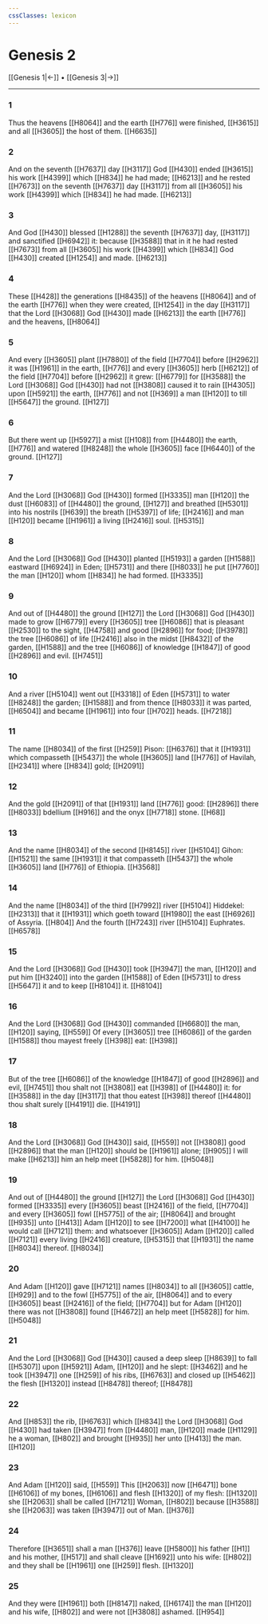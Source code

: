 ```yaml
---
cssClasses: lexicon
---
```

# Genesis 2

[[Genesis 1|←]] • [[Genesis 3|→]]

---

### 1
Thus the heavens [[H8064]] and the earth [[H776]] were finished, [[H3615]] and all [[H3605]] the host of them. [[H6635]]

### 2
And on the seventh [[H7637]] day [[H3117]] God [[H430]] ended [[H3615]] his work [[H4399]] which [[H834]] he had made; [[H6213]] and he rested [[H7673]] on the seventh [[H7637]] day [[H3117]] from all [[H3605]] his work [[H4399]] which [[H834]] he had made. [[H6213]]

### 3
And God [[H430]] blessed [[H1288]] the seventh [[H7637]] day, [[H3117]] and sanctified [[H6942]] it: because [[H3588]] that in it he had rested [[H7673]] from all [[H3605]] his work [[H4399]] which [[H834]] God [[H430]] created [[H1254]] and made. [[H6213]]

### 4
These [[H428]] the generations [[H8435]] of the heavens [[H8064]] and of the earth [[H776]] when they were created, [[H1254]] in the day [[H3117]] that the Lord [[H3068]] God [[H430]] made [[H6213]] the earth [[H776]] and the heavens, [[H8064]]

### 5
And every [[H3605]] plant [[H7880]] of the field [[H7704]] before [[H2962]] it was [[H1961]] in the earth, [[H776]] and every [[H3605]] herb [[H6212]] of the field [[H7704]] before [[H2962]] it grew: [[H6779]] for [[H3588]] the Lord [[H3068]] God [[H430]] had not [[H3808]] caused it to rain [[H4305]] upon [[H5921]] the earth, [[H776]] and not [[H369]] a man [[H120]] to till [[H5647]] the ground. [[H127]]

### 6
But there went up [[H5927]] a mist [[H108]] from [[H4480]] the earth, [[H776]] and watered [[H8248]] the whole [[H3605]] face [[H6440]] of the ground. [[H127]]

### 7
And the Lord [[H3068]] God [[H430]] formed [[H3335]] man [[H120]] the dust [[H6083]] of [[H4480]] the ground, [[H127]] and breathed [[H5301]] into his nostrils [[H639]] the breath [[H5397]] of life; [[H2416]] and man [[H120]] became [[H1961]] a living [[H2416]] soul. [[H5315]]

### 8
And the Lord [[H3068]] God [[H430]] planted [[H5193]] a garden [[H1588]] eastward [[H6924]] in Eden; [[H5731]] and there [[H8033]] he put [[H7760]] the man [[H120]] whom [[H834]] he had formed. [[H3335]]

### 9
And out of [[H4480]] the ground [[H127]] the Lord [[H3068]] God [[H430]] made to grow [[H6779]] every [[H3605]] tree [[H6086]] that is pleasant [[H2530]] to the sight, [[H4758]] and good [[H2896]] for food; [[H3978]] the tree [[H6086]] of life [[H2416]] also in the midst [[H8432]] of the garden, [[H1588]] and the tree [[H6086]] of knowledge [[H1847]] of good [[H2896]] and evil. [[H7451]]

### 10
And a river [[H5104]] went out [[H3318]] of Eden [[H5731]] to water [[H8248]] the garden; [[H1588]] and from thence [[H8033]] it was parted, [[H6504]] and became [[H1961]] into four [[H702]] heads. [[H7218]]

### 11
The name [[H8034]] of the first [[H259]] Pison: [[H6376]] that it [[H1931]] which compasseth [[H5437]] the whole [[H3605]] land [[H776]] of Havilah, [[H2341]] where [[H834]] gold; [[H2091]]

### 12
And the gold [[H2091]] of that [[H1931]] land [[H776]] good: [[H2896]] there [[H8033]] bdellium [[H916]] and the onyx [[H7718]] stone. [[H68]]

### 13
And the name [[H8034]] of the second [[H8145]] river [[H5104]] Gihon: [[H1521]] the same [[H1931]] it that compasseth [[H5437]] the whole [[H3605]] land [[H776]] of Ethiopia. [[H3568]]

### 14
And the name [[H8034]] of the third [[H7992]] river [[H5104]] Hiddekel: [[H2313]] that it [[H1931]] which goeth toward [[H1980]] the east [[H6926]] of Assyria. [[H804]] And the fourth [[H7243]] river [[H5104]] Euphrates. [[H6578]]

### 15
And the Lord [[H3068]] God [[H430]] took [[H3947]] the man, [[H120]] and put him [[H3240]] into the garden [[H1588]] of Eden [[H5731]] to dress [[H5647]] it and to keep [[H8104]] it. [[H8104]]

### 16
And the Lord [[H3068]] God [[H430]] commanded [[H6680]] the man, [[H120]] saying, [[H559]] Of every [[H3605]] tree [[H6086]] of the garden [[H1588]] thou mayest freely [[H398]] eat: [[H398]]

### 17
But of the tree [[H6086]] of the knowledge [[H1847]] of good [[H2896]] and evil, [[H7451]] thou shalt not [[H3808]] eat [[H398]] of [[H4480]] it: for [[H3588]] in the day [[H3117]] that thou eatest [[H398]] thereof [[H4480]] thou shalt surely [[H4191]] die. [[H4191]]

### 18
And the Lord [[H3068]] God [[H430]] said, [[H559]] not [[H3808]] good [[H2896]] that the man [[H120]] should be [[H1961]] alone; [[H905]] I will make [[H6213]] him an help meet [[H5828]] for him. [[H5048]]

### 19
And out of [[H4480]] the ground [[H127]] the Lord [[H3068]] God [[H430]] formed [[H3335]] every [[H3605]] beast [[H2416]] of the field, [[H7704]] and every [[H3605]] fowl [[H5775]] of the air; [[H8064]] and brought [[H935]] unto [[H413]] Adam [[H120]] to see [[H7200]] what [[H4100]] he would call [[H7121]] them: and whatsoever [[H3605]] Adam [[H120]] called [[H7121]] every living [[H2416]] creature, [[H5315]] that [[H1931]] the name [[H8034]] thereof. [[H8034]]

### 20
And Adam [[H120]] gave [[H7121]] names [[H8034]] to all [[H3605]] cattle, [[H929]] and to the fowl [[H5775]] of the air, [[H8064]] and to every [[H3605]] beast [[H2416]] of the field; [[H7704]] but for Adam [[H120]] there was not [[H3808]] found [[H4672]] an help meet [[H5828]] for him. [[H5048]]

### 21
And the Lord [[H3068]] God [[H430]] caused a deep sleep [[H8639]] to fall [[H5307]] upon [[H5921]] Adam, [[H120]] and he slept: [[H3462]] and he took [[H3947]] one [[H259]] of his ribs, [[H6763]] and closed up [[H5462]] the flesh [[H1320]] instead [[H8478]] thereof; [[H8478]]

### 22
And [[H853]] the rib, [[H6763]] which [[H834]] the Lord [[H3068]] God [[H430]] had taken [[H3947]] from [[H4480]] man, [[H120]] made [[H1129]] he a woman, [[H802]] and brought [[H935]] her unto [[H413]] the man. [[H120]]

### 23
And Adam [[H120]] said, [[H559]] This [[H2063]] now [[H6471]] bone [[H6106]] of my bones, [[H6106]] and flesh [[H1320]] of my flesh: [[H1320]] she [[H2063]] shall be called [[H7121]] Woman, [[H802]] because [[H3588]] she [[H2063]] was taken [[H3947]] out of Man. [[H376]]

### 24
Therefore [[H3651]] shall a man [[H376]] leave [[H5800]] his father [[H1]] and his mother, [[H517]] and shall cleave [[H1692]] unto his wife: [[H802]] and they shall be [[H1961]] one [[H259]] flesh. [[H1320]]

### 25
And they were [[H1961]] both [[H8147]] naked, [[H6174]] the man [[H120]] and his wife, [[H802]] and were not [[H3808]] ashamed. [[H954]]
